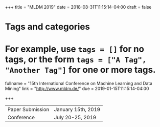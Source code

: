 +++
title = "MLDM 2019"
date = 2018-08-31T11:15:14-04:00
draft = false

# Tags and categories
# For example, use `tags = []` for no tags, or the form `tags = ["A Tag", "Another Tag"]` for one or more tags.

fullname = "15th International Conference on Machine Learning and Data Mining"
link = "http://www.mldm.de/"
due =  2019-01-15T11:15:14-04:00

+++

| | |
|---|---|
| Paper Submission| January 15th, 2019|
|Conference|July 20-25, 2019|